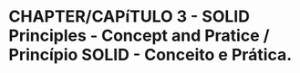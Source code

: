 # CHAPTER/CAPíTULO 3 - SOLID Principles - Concept and Pratice / Princípio SOLID - Conceito e Prática.